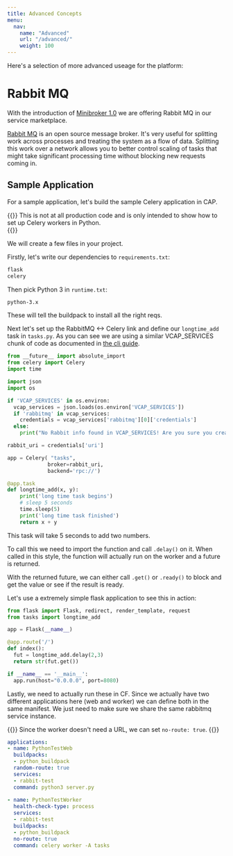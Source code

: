 ```yaml
---
title: Advanced Concepts
menu:
  nav:
    name: "Advanced"
    url: "/advanced/"
    weight: 100
---
```


Here's a selection of more advanced useage for the platform:

# Rabbit MQ

With the introduction of [Minibroker 1.0](https://github.com/kubernetes-sigs/minibroker/releases/tag/v1.0.0) we are offering Rabbit MQ in our service marketplace.

[Rabbit MQ](https://www.rabbitmq.com) is an open source message broker. It's very useful for splitting work across processes and treating the system as a flow of data. Splitting this work over a network allows you to better control scaling of tasks that might take significant processing time without blocking new requests coming in. 

## Sample Application

For a sample application, let's build the sample Celery application in CAP. 

{{<callout title="Note">}}
This is not at all production code and is only intended to show how to set up Celery workers in Python.   
{{</callout>}}

We will create a few files in your project. 

Firstly, let's write our dependencies to `requirements.txt`: 

```txt
flask
celery
```

Then pick Python 3 in `runtime.txt`:
```txt
python-3.x
```

These will tell the buildpack to install all the right reqs.




Next let's set up the RabbitMQ <-> Celery link and define our `longtime_add` task in `tasks.py`. As you can see we are using a similar VCAP_SERVICES chunk of code as documented in [the cli guide](/cli/).

```python
from __future__ import absolute_import
from celery import Celery
import time

import json
import os

if 'VCAP_SERVICES' in os.environ:
  vcap_services = json.loads(os.environ['VCAP_SERVICES'])
  if 'rabbitmq' in vcap_services:
    credentials = vcap_services['rabbitmq'][0]['credentials']
  else:
    print("No Rabbit info found in VCAP_SERVICES! Are you sure you created and bound the service to your app?")

rabbit_uri = credentials['uri']

app = Celery( "tasks",
             broker=rabbit_uri,
             backend='rpc://')

@app.task
def longtime_add(x, y):
    print('long time task begins')
    # sleep 5 seconds
    time.sleep(5)
    print('long time task finished')
    return x + y
```


This task will take 5 seconds to add two numbers.

To call this we need to import the function and call `.delay()` on it. When called in this style, the function will actually run on the worker and a future is returned. 

With the returned future, we can either call `.get()` or `.ready()` to block and get the value or see if the result is ready. 

Let's use a extremely simple flask application to see this in action:
```python
from flask import Flask, redirect, render_template, request
from tasks import longtime_add

app = Flask(__name__)

@app.route('/')
def index():
  fut = longtime_add.delay(2,3)
  return str(fut.get())

if __name__ == '__main__':
  app.run(host="0.0.0.0", port=8080)
```

Lastly, we need to actually run these in CF. Since we actually have two different applications here (web and worker) we can define both in the same manifest. We just need to make sure we share the same rabbitmq service instance.

{{<callout title="Note">}}
Since the worker doesn't need a URL, we can set `no-route: true`.
{{</callout>}}

```yaml
applications:
- name: PythonTestWeb
  buildpacks: 
  - python_buildpack
  random-route: true
  services:
  - rabbit-test
  command: python3 server.py
  
- name: PythonTestWorker
  health-check-type: process
  services:
  - rabbit-test
  buildpacks: 
  - python_buildpack
  no-route: true
  command: celery worker -A tasks
```